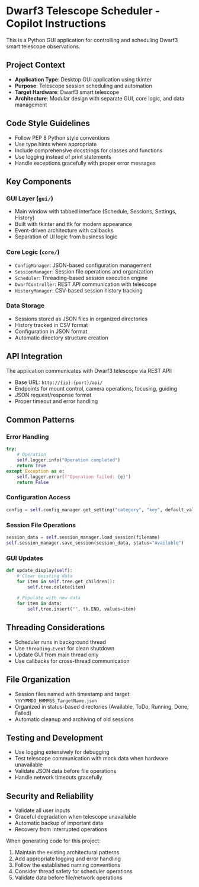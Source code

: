 <!-- Use this file to provide workspace-specific custom instructions to Copilot. For more details, visit https://code.visualstudio.com/docs/copilot/copilot-customization#_use-a-githubcopilotinstructionsmd-file -->

# Dwarf3 Telescope Scheduler - Copilot Instructions

This is a Python GUI application for controlling and scheduling Dwarf3 smart telescope observations.

## Project Context

- **Application Type**: Desktop GUI application using tkinter
- **Purpose**: Telescope session scheduling and automation
- **Target Hardware**: Dwarf3 smart telescope
- **Architecture**: Modular design with separate GUI, core logic, and data management

## Code Style Guidelines

- Follow PEP 8 Python style conventions
- Use type hints where appropriate
- Include comprehensive docstrings for classes and functions
- Use logging instead of print statements
- Handle exceptions gracefully with proper error messages

## Key Components

### GUI Layer (`gui/`)
- Main window with tabbed interface (Schedule, Sessions, Settings, History)
- Built with tkinter and ttk for modern appearance
- Event-driven architecture with callbacks
- Separation of UI logic from business logic

### Core Logic (`core/`)
- `ConfigManager`: JSON-based configuration management
- `SessionManager`: Session file operations and organization
- `Scheduler`: Threading-based session execution engine  
- `DwarfController`: REST API communication with telescope
- `HistoryManager`: CSV-based session history tracking

### Data Storage
- Sessions stored as JSON files in organized directories
- History tracked in CSV format
- Configuration in JSON format
- Automatic directory structure creation

## API Integration

The application communicates with Dwarf3 telescope via REST API:
- Base URL: `http://{ip}:{port}/api/`
- Endpoints for mount control, camera operations, focusing, guiding
- JSON request/response format
- Proper timeout and error handling

## Common Patterns

### Error Handling
```python
try:
    # Operation
    self.logger.info("Operation completed")
    return True
except Exception as e:
    self.logger.error(f"Operation failed: {e}")
    return False
```

### Configuration Access
```python
config = self.config_manager.get_setting("category", "key", default_value)
```

### Session File Operations
```python
session_data = self.session_manager.load_session(filename)
self.session_manager.save_session(session_data, status="Available")
```

### GUI Updates
```python
def update_display(self):
    # Clear existing data
    for item in self.tree.get_children():
        self.tree.delete(item)
    
    # Populate with new data
    for item in data:
        self.tree.insert("", tk.END, values=item)
```

## Threading Considerations

- Scheduler runs in background thread
- Use `threading.Event` for clean shutdown
- Update GUI from main thread only
- Use callbacks for cross-thread communication

## File Organization

- Session files named with timestamp and target: `YYYYMMDD_HHMMSS_TargetName.json`
- Organized in status-based directories (Available, ToDo, Running, Done, Failed)
- Automatic cleanup and archiving of old sessions

## Testing and Development

- Use logging extensively for debugging
- Test telescope communication with mock data when hardware unavailable
- Validate JSON data before file operations
- Handle network timeouts gracefully

## Security and Reliability

- Validate all user inputs
- Graceful degradation when telescope unavailable
- Automatic backup of important data
- Recovery from interrupted operations

When generating code for this project:
1. Maintain the existing architectural patterns
2. Add appropriate logging and error handling
3. Follow the established naming conventions
4. Consider thread safety for scheduler operations
5. Validate data before file/network operations
